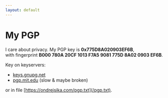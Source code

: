 ```yaml
---
layout: default
---
```


# My PGP

I care about privacy. My PGP key is **0x775D8A020903EF6B**,
<br>with fingerprint **B000 780A 20CF 1013 F7A5 9081 775D 8A02 0903 EF6B**.

Key on keyservers:

- [keys.gnupg.net](http://keys.gnupg.net/pks/lookup?op=vindex&fingerprint=on&search=0x775D8A020903EF6B)
- [pgp.mit.edu](https://pgp.mit.edu/pks/lookup?op=vindex&search=0x775D8A020903EF6B) (slow & maybe broken)

or in file [https://ondrejsika.com/pgp.txt](/pgp.txt).
